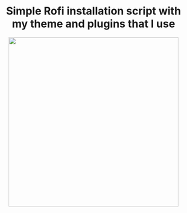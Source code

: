 <div align="center">
    <h1>Simple Rofi installation script with my theme and plugins that I use</h1>
</div>
<div align="center">
    <image align="righ" width="450px" src="./rofi.png"/>
</div>
